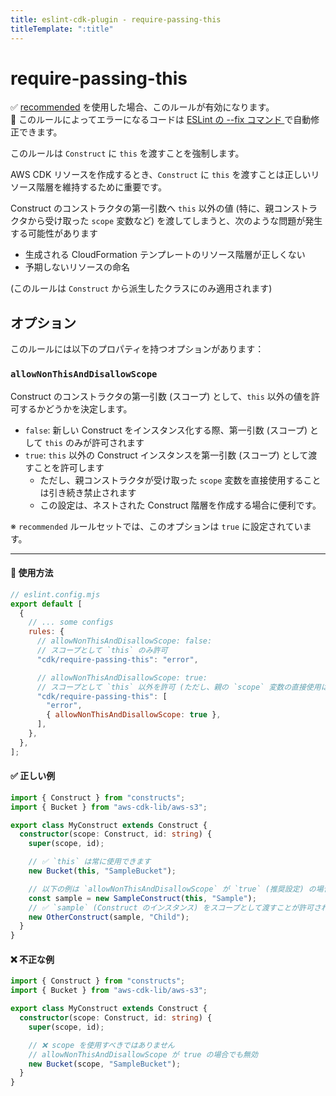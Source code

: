 ```yaml
---
title: eslint-cdk-plugin - require-passing-this
titleTemplate: ":title"
---
```


# require-passing-this

<div class="info-item">
    ✅ <a href="/ja/rules/#recommended-rules">recommended</a>
  を使用した場合、このルールが有効になります。
</div>
<div class="info-item">
  🔧 このルールによってエラーになるコードは
  <a href="https://eslint.org/docs/latest/use/command-line-interface#--fix">
    ESLint の --fix コマンド
  </a>
  で自動修正できます。
</div>

このルールは `Construct` に `this` を渡すことを強制します。  

AWS CDK リソースを作成するとき、`Construct` に `this` を渡すことは正しいリソース階層を維持するために重要です。  

Construct のコンストラクタの第一引数へ `this` 以外の値 (特に、親コンストラクタから受け取った `scope` 変数など) を渡してしまうと、次のような問題が発生する可能性があります

- 生成される CloudFormation テンプレートのリソース階層が正しくない
- 予期しないリソースの命名

(このルールは `Construct` から派生したクラスにのみ適用されます)

## オプション

このルールには以下のプロパティを持つオプションがあります：

### `allowNonThisAndDisallowScope`

Construct のコンストラクタの第一引数 (スコープ) として、`this` 以外の値を許可するかどうかを決定します。

- `false`: 新しい Construct をインスタンス化する際、第一引数 (スコープ) として `this` のみが許可されます
- `true`: `this` 以外の Construct インスタンスを第一引数 (スコープ) として渡すことを許可します
  - ただし、親コンストラクタが受け取った `scope` 変数を直接使用することは引き続き禁止されます
  - この設定は、ネストされた Construct 階層を作成する場合に便利です。

※ `recommended` ルールセットでは、このオプションは `true` に設定されています。

---

#### 🔧 使用方法

```js
// eslint.config.mjs
export default [
  {
    // ... some configs
    rules: {
      // allowNonThisAndDisallowScope: false: 
      // スコープとして `this` のみ許可
      "cdk/require-passing-this": "error",

      // allowNonThisAndDisallowScope: true:
      // スコープとして `this` 以外を許可 (ただし、親の `scope` 変数の直接使用は禁止)
      "cdk/require-passing-this": [
        "error",
        { allowNonThisAndDisallowScope: true },
      ],
    },
  },
];
```

#### ✅ 正しい例

```ts
import { Construct } from "constructs";
import { Bucket } from "aws-cdk-lib/aws-s3";

export class MyConstruct extends Construct {
  constructor(scope: Construct, id: string) {
    super(scope, id);

    // ✅ `this` は常に使用できます
    new Bucket(this, "SampleBucket");

    // 以下の例は `allowNonThisAndDisallowScope` が `true` (推奨設定) の場合に有効
    const sample = new SampleConstruct(this, "Sample");
    // ✅ `sample` (Construct のインスタンス) をスコープとして渡すことが許可される
    new OtherConstruct(sample, "Child"); 
  }
}
```

#### ❌ 不正な例

```ts
import { Construct } from "constructs";
import { Bucket } from "aws-cdk-lib/aws-s3";

export class MyConstruct extends Construct {
  constructor(scope: Construct, id: string) {
    super(scope, id);

    // ❌ scope を使用すべきではありません
    // allowNonThisAndDisallowScope が true の場合でも無効
    new Bucket(scope, "SampleBucket");
  }
}
```
